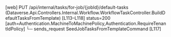 [web] PUT /api/internal/tasks/for-job/{jobId}/default-tasks  (Dataverse.Api.Controllers.Internal.Workflow.WorkflowTaskController.BuildDefaultTasksFromTemplate)  [L113–L118] status=200 [auth=Authentication.MachineToMachinePolicy,Authentication.RequireTenantIdPolicy]
  └─ sends_request SeedJobTasksFromTemplateCommand [L117]

